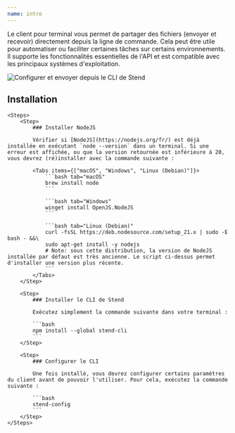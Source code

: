 ```yaml
---
name: intro
---
```

Le client pour terminal vous permet de partager des fichiers (envoyer et recevoir) directement depuis la ligne de commande. Cela peut être utile pour automatiser ou faciliter certaines tâches sur certains environnements. Il supporte les fonctionnalités essentielles de l'API et est compatible avec les principaux systèmes d'exploitation.

![Configurer et envoyer depuis le CLI de Stend](stend_cli_configupload.png)

## Installation

```component
<Steps>
	<Step>
		### Installer NodeJS

		Vérifier si [NodeJS](https://nodejs.org/fr/) est déjà installée en exécutant `node --version` dans un terminal. Si une erreur est affichée, ou que la version retournée est inférieure à 20, vous devrez (ré)installer avec la commande suivante :

		<Tabs items={["macOS", "Windows", "Linux (Debian)"]}>
			```bash tab="macOS"
			brew install node
			```

			```bash tab="Windows"
			winget install OpenJS.NodeJS
			```

			```bash tab="Linux (Debian)"
			curl -fsSL https://deb.nodesource.com/setup_21.x | sudo -E bash - &&\
			sudo apt-get install -y nodejs
			# Note: sous cette distribution, la version de NodeJS installée par défaut est très ancienne. Le script ci-dessus permet d'installer une version plus récente.
			```
		</Tabs>
	</Step>

	<Step>
		### Installer le CLI de Stend

		Exécutez simplement la commande suivante dans votre terminal :

		```bash
		npm install --global stend-cli
		```
	</Step>

	<Step>
		### Configurer le CLI

		Une fois installé, vous devrez configurer certains paramètres du client avant de pouvoir l'utiliser. Pour cela, exécutez la commande suivante :

		```bash
		stend-config
		```
	</Step>
</Steps>
```
